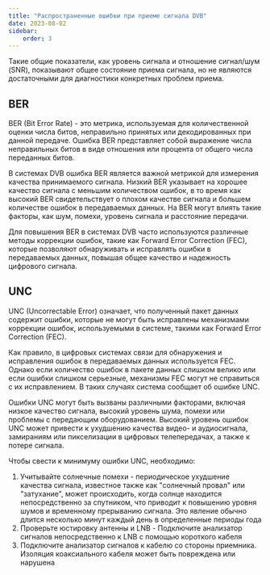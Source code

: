 ```yaml
---
title: "Распространенные ошибки при приеме сигнала DVB"
date: 2023-08-02
sidebar:
    order: 3
---
```


Такие общие показатели, как уровень сигнала и отношение сигнал/шум (SNR), показывают общее состояние приема сигнала, но не являются достаточными для диагностики конкретных проблем приема.

## BER[](/ru/misc/troubleshooting/dvb/errors#ber)

BER (Bit Error Rate) - это метрика, используемая для количественной оценки числа битов, неправильно принятых или декодированных при данной передаче. Ошибка BER представляет собой выражение числа неправильных битов в виде отношения или процента от общего числа переданных битов.

В системах DVB ошибка BER является важной метрикой для измерения качества принимаемого сигнала. Низкий BER указывает на хорошее качество сигнала с меньшим количеством ошибок, в то время как высокий BER свидетельствует о плохом качестве сигнала и большем количестве ошибок в передаваемых данных. На BER могут влиять такие факторы, как шум, помехи, уровень сигнала и расстояние передачи.

Для повышения BER в системах DVB часто используются различные методы коррекции ошибок, такие как Forward Error Correction (FEC), которые позволяют обнаруживать и исправлять ошибки в передаваемых данных, повышая общее качество и надежность цифрового сигнала.

## UNC[](/ru/misc/troubleshooting/dvb/errors#unc)

UNC (Uncorrectable Error) означает, что полученный пакет данных содержит ошибки, которые не могут быть исправлены механизмами коррекции ошибок, используемыми в системе, такими как Forward Error Correction (FEC).

Как правило, в цифровых системах связи для обнаружения и исправления ошибок в передаваемых данных используется FEC. Однако если количество ошибок в пакете данных слишком велико или если ошибки слишком серьезные, механизмы FEC могут не справиться с их исправлением. В таких случаях система сообщает об ошибке UNC.

Ошибки UNC могут быть вызваны различными факторами, включая низкое качество сигнала, высокий уровень шума, помехи или проблемы с передающим оборудованием. Высокий уровень ошибок UNC может привести к ухудшению качества видео- и аудиосигнала, замираниям или пикселизации в цифровых телепередачах, а также к потере сигнала.

Чтобы свести к минимуму ошибки UNC, необходимо:

1. Учитывайте солнечные помехи - периодическое ухудшение качества сигнала, известное также как "солнечный провал" или "затухание", может происходить, когда солнце находится непосредственно за спутником, что приводит к повышению уровня шумов и временному прерыванию сигнала. Это явление обычно длится несколько минут каждый день в определенные периоды года
2. Проверьте юстировку антенны и LNB - Подключите анализатор сигналов непосредственно к LNB с помощью короткого кабеля
3. Подключите анализатор сигналов к кабелю со стороны приемника. Изоляция коаксиального кабеля может быть повреждена или нарушена
